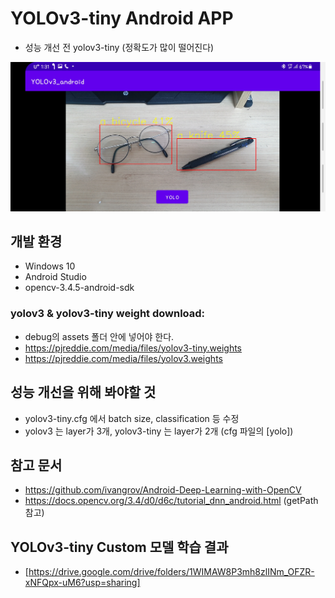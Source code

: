 # YOLOv3-tiny Android APP
- 성능 개선 전 yolov3-tiny (정확도가 많이 떨어진다)
<img src="https://github.com/CAUCV/YOLOv3-Android/blob/main/result_image/yolov3-tiny.jpg?raw=true" width="600px">

## 개발 환경
- Windows 10
- Android Studio
- opencv-3.4.5-android-sdk

### yolov3 & yolov3-tiny weight download:
- debug의 assets 폴더 안에 넣어야 한다.
- https://pjreddie.com/media/files/yolov3-tiny.weights
- https://pjreddie.com/media/files/yolov3.weights

## 성능 개선을 위해 봐야할 것
- yolov3-tiny.cfg 에서 batch size, classification 등 수정
- yolov3 는 layer가 3개, yolov3-tiny 는 layer가 2개 (cfg 파일의 [yolo])

## 참고 문서
- https://github.com/ivangrov/Android-Deep-Learning-with-OpenCV
- https://docs.opencv.org/3.4/d0/d6c/tutorial_dnn_android.html (getPath 참고)

## YOLOv3-tiny Custom 모델 학습 결과
- [https://drive.google.com/drive/folders/1WIMAW8P3mh8zlINm_OFZR-xNFQpx-uM6?usp=sharing]
